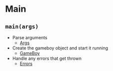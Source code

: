Main
====

`main(args)`
------------
- Parse arguments
  - [Args](args.md)
- Create the gameboy object and start it running
  - [GameBoy](gameboy.md)
- Handle any errors that get thrown
  - [Errors](errors.md)
